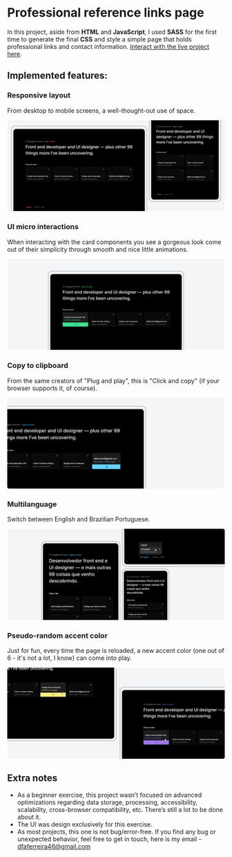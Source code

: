 # Professional reference links page

In this project, aside from **HTML** and **JavaScript**, I used **SASS** for the first time to generate the final **CSS** and style a simple page that holds professional links and contact information. [Interact with the live project here](https://douglasf5.github.io/professional-reference-links-page/).

## Implemented features:

### **Responsive layout**

From desktop to mobile screens, a well-thought-out use of space.

<img src=".github/responsiveness.png">

<br>

### **UI micro interactions**

When interacting with the card components you see a gorgeous look come out of their simplicity through smooth and nice little animations.

<img src=".github/interactions.png">

<br>

### **Copy to clipboard**

From the same creators of "Plug and play", this is "Click and copy" (if your browser supports it, of course).

<img src=".github/click-to-copy.png">

<br>

### **Multilanguage**

Switch between English and Brazilian Portuguese.

<img src=".github/language.png">

<br>

### **Pseudo-random accent color**

Just for fun, every time the page is reloaded, a new accent color (one out of 6 - it's not a lot, I know) can come into play.

<img src=".github/colors.png">

<br>

## Extra notes

- As a beginner exercise, this project wasn’t focused on advanced optimizations regarding data storage, processing, accessibility, scalability, cross-browser compatibility, etc. There’s still a lot to be done about it.
- The UI was design exclusively for this exercise.
- As most projects, this one is not bug/error-free. If you find any bug or unexpected behavior, feel free to get in touch, here is my email - dfaferreira46@gmail.com
